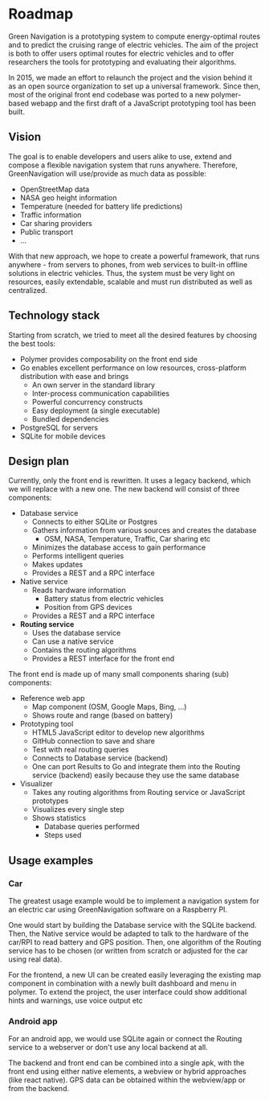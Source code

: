 # Roadmap

Green Navigation is a prototyping system to compute energy-optimal routes and to predict the cruising range of electric vehicles. The aim of the project is both to offer users optimal routes for electric vehicles and to offer researchers the tools for prototyping and evaluating their algorithms.

In 2015, we made an effort to relaunch the project and the vision behind it as an open source organization to set up a universal framework. Since then, most of the original front end codebase was ported to a new polymer-based webapp and the first draft of a JavaScript prototyping tool has been built.

## Vision

The goal is to enable developers and users alike to use, extend and compose a flexible navigation system that runs anywhere. Therefore, GreenNavigation will use/provide as much data as possible:

- OpenStreetMap data
- NASA geo height information
- Temperature (needed for battery life predictions)
- Traffic information
- Car sharing providers
- Public transport
- ...

With that new approach, we hope to create a powerful framework, that runs anywhere - from servers to phones, from web services to built-in offline solutions in electric vehicles. Thus, the system must be very light on resources, easily extendable, scalable and must run distributed as well as centralized.

## Technology stack

Starting from scratch, we tried to meet all the desired features by choosing the best tools:

- Polymer provides composability on the front end side
- Go enables excellent performance on low resources, cross-platform distribution with ease and brings
    - An own server in the standard library
    - Inter-process communication capabilities
    - Powerful concurrency constructs
    - Easy deployment (a single executable)
    - Bundled dependencies
- PostgreSQL for servers
- SQLite for mobile devices

## Design plan

Currently, only the front end is rewritten. It uses a legacy backend, which we will replace with a new one. The new backend will consist of three components:

- Database service
    - Connects to either SQLite or Postgres
    - Gathers information from various sources and creates the database
        - OSM, NASA, Temperature, Traffic, Car sharing etc
    - Minimizes the database access to gain performance
    - Performs intelligent queries
    - Makes updates
    - Provides a REST and a RPC interface
- Native service
    - Reads hardware information
        - Battery status from electric vehicles
        - Position from GPS devices
    - Provides a REST and a RPC interface
- **Routing service**
    - Uses the database service
    - Can use a native service
    - Contains the routing algorithms
    - Provides a REST interface for the front end


The front end is made up of many small components sharing (sub) components:

- Reference web app
    - Map component (OSM, Google Maps, Bing, ...)
    - Shows route and range (based on battery)
- Prototyping tool
    - HTML5 JavaScript editor to develop new algorithms
    - GitHub connection to save and share
    - Test with real routing queries
    - Connects to Database service (backend)
    - One can port Results to Go and integrate them into the Routing service (backend) easily because they use the same database
- Visualizer
    - Takes any routing algorithms from Routing service or JavaScript prototypes
    - Visualizes every single step
    - Shows statistics
        - Database queries performed
        - Steps used

## Usage examples

### Car

The greatest usage example would be to implement a navigation system for an electric car using GreenNavigation software on a Raspberry PI.

One would start by building the Database service with the SQLite backend. Then, the Native service would be adapted to talk to the hardware of the car/RPI to read battery and GPS position. Then, one algorithm of the Routing service has to be chosen (or written from scratch or adjusted for the car using real data).

For the frontend, a new UI can be created easily leveraging the existing map component in combination with a newly built dashboard and menu in polymer. To extend the project, the user interface could show additional hints and warnings, use voice output etc

### Android app

For an android app, we would use SQLite again or connect the Routing service to a webserver or don't use any local backend at all. 

The backend and front end can be combined into a single apk, with the front end using either native elements, a webview or hybrid approaches (like react native). GPS data can be obtained within the webview/app or from the backend.
